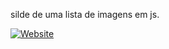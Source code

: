 silde de uma lista de imagens em js. <br>

[![Website](https://img.shields.io/badge/Meu_Site-1E90FF?style=flat-square&logo=google-chrome&logoColor=white)](https://victorhugo-sys.github.io/slide-js/)

